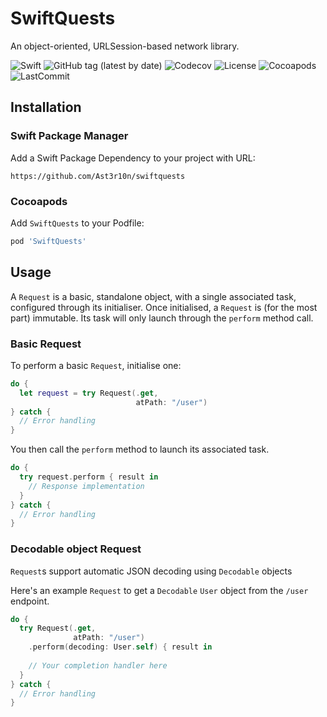 # SwiftQuests

An object-oriented, URLSession-based network library.

![Swift](https://github.com/Ast3r10n/requests/workflows/Swift/badge.svg) ![GitHub tag (latest by date)](https://img.shields.io/github/v/tag/Ast3r10n/requests) ![Codecov](https://img.shields.io/codecov/c/gh/Ast3r10n/swiftquests?token=9980b291f6634fe6a969036234755d8c) ![License](https://img.shields.io/github/license/Ast3r10n/swiftquests) ![Cocoapods](https://img.shields.io/cocoapods/p/SwiftQuests) ![LastCommit](https://img.shields.io/github/last-commit/Ast3r10n/swiftquests)

## Installation

### Swift Package Manager

Add a Swift Package Dependency to your project with URL:
```
https://github.com/Ast3r10n/swiftquests
```

### Cocoapods

Add `SwiftQuests` to your Podfile:
```ruby
pod 'SwiftQuests'
```

## Usage

A `Request` is a basic, standalone object, with a single associated task, configured through its initialiser.
Once initialised, a `Request` is (for the most part) immutable. Its task will only launch through the `perform` method call.

### Basic Request

To perform a basic `Request`, initialise one:

```swift
do {
  let request = try Request(.get,
                            atPath: "/user")
} catch {
  // Error handling
}
```
You then call the `perform` method to launch its associated task.

```swift
do {
  try request.perform { result in
    // Response implementation
  }
} catch {
  // Error handling
}
```

### Decodable object Request

`Request`s support automatic JSON decoding using `Decodable` objects 

Here's an example `Request` to get a `Decodable` `User` object from the `/user` endpoint.

```swift
do {
  try Request(.get,
              atPath: "/user")
    .perform(decoding: User.self) { result in
    
    // Your completion handler here
  }
} catch {
  // Error handling
}
```
